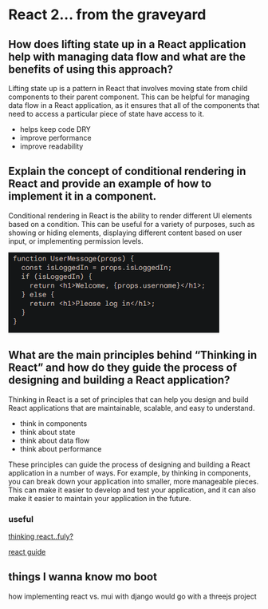# React 2... from the graveyard

## How does lifting state up in a React application help with managing data flow and what are the benefits of using this approach?

 Lifting state up is a pattern in React that involves moving state from child components to their parent component. This can be helpful for managing data flow in a React application, as it ensures that all of the components that need to access a particular piece of state have access to it.
 - helps keep code DRY
 - improve performance
 - improve readability

## Explain the concept of conditional rendering in React and provide an example of how to implement it in a component.

Conditional rendering in React is the ability to render different UI elements based on a condition. This can be useful for a variety of purposes, such as showing or hiding elements, displaying different content based on user input, or implementing permission levels.

![example rendering](image-7.png)

## What are the main principles behind “Thinking in React” and how do they guide the process of designing and building a React application?

Thinking in React is a set of principles that can help you design and build React applications that are maintainable, scalable, and easy to understand.

- think in components
- think about state
- think about data flow
- think about performance

These principles can guide the process of designing and building a React application in a number of ways. For example, by thinking in components, you can break down your application into smaller, more manageable pieces. This can make it easier to develop and test your application, and it can also make it easier to maintain your application in the future.

### useful
[thinking react..fuly?](https://react.dev/learn/thinking-in-react)

[react guide](https://tylermcginnis.com/reactjs-tutorial-a-comprehensive-guide-to-building-apps-with-react/)

## things I wanna know mo boot
how implementing react vs. mui with django would go with a threejs project